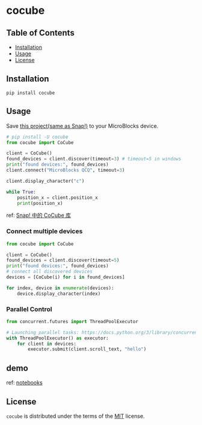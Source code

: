 # cocube

## Table of Contents

- [Installation](#installation)
- [Usage](#Usage)
- [License](#license)

## Installation

```console
pip install cocube
```

## Usage

Save [this project(same as Snap!)](https://microblocksfun.cn/run/microblocks.html#project=https://wwj718.github.io/post/img/CoCube-server-dynatalk-v1.ubp) to your MicroBlocks device.

```py
# pip install -U cocube
from cocube import CoCube

client = CoCube()
found_devices = client.discover(timeout=3) # timeout=5 in windows
print("found devices:", found_devices)
client.connect("MicroBlocks QCQ", timeout=3)

client.display_character("c")

while True:
    position_x = client.position_x
    print(position_x)
```

ref: [Snap! 中的 CoCube 库](https://wwj718.github.io/post/%E7%BC%96%E7%A8%8B/snap-cocube/)

### Connect multiple devices

```py
from cocube import CoCube

client = CoCube()
found_devices = client.discover(timeout=5)
print("found devices:", found_devices)
# connect all discovered devices
devices = [CoCube(i) for i in found_devices]

for index, device in enumerate(devices):
    device.display_character(index)
```

### Parallel Control

```py
from concurrent.futures import ThreadPoolExecutor

# Launching parallel tasks: https://docs.python.org/3/library/concurrent.futures.html
with ThreadPoolExecutor() as executor:
    for client in devices:
        executor.submit(client.scroll_text, "hello")
```

## demo

ref: [notebooks](./notebooks)

## License

`cocube` is distributed under the terms of the [MIT](https://spdx.org/licenses/MIT.html) license.
